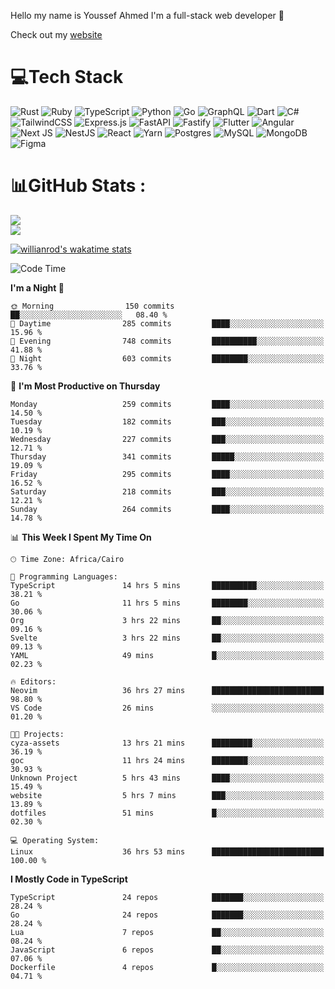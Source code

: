Hello my name is Youssef Ahmed I'm a full-stack web developer 👋

Check out my [website](https://youssefahmed.vercel.app)
 
# 💻Tech Stack

![Rust](https://img.shields.io/badge/rust-%23000000.svg?style=for-the-badge&logo=rust&logoColor=white) ![Ruby](https://img.shields.io/badge/ruby-%23CC342D.svg?style=for-the-badge&logo=ruby&logoColor=white) ![TypeScript](https://img.shields.io/badge/typescript-%23007ACC.svg?style=for-the-badge&logo=typescript&logoColor=white) ![Python](https://img.shields.io/badge/python-3670A0?style=for-the-badge&logo=python&logoColor=ffdd54) ![Go](https://img.shields.io/badge/go-%2300ADD8.svg?style=for-the-badge&logo=go&logoColor=white) ![GraphQL](https://img.shields.io/badge/-GraphQL-E10098?style=for-the-badge&logo=graphql&logoColor=white) ![Dart](https://img.shields.io/badge/dart-%230175C2.svg?style=for-the-badge&logo=dart&logoColor=white) ![C#](https://img.shields.io/badge/c%23-%23239120.svg?style=for-the-badge&logo=c-sharp&logoColor=white) ![TailwindCSS](https://img.shields.io/badge/tailwindcss-%2338B2AC.svg?style=for-the-badge&logo=tailwind-css&logoColor=white) ![Express.js](https://img.shields.io/badge/express.js-%23404d59.svg?style=for-the-badge&logo=express&logoColor=%2361DAFB) ![FastAPI](https://img.shields.io/badge/FastAPI-005571?style=for-the-badge&logo=fastapi) ![Fastify](https://img.shields.io/badge/fastify-%23000000.svg?style=for-the-badge&logo=fastify&logoColor=white) ![Flutter](https://img.shields.io/badge/Flutter-%2302569B.svg?style=for-the-badge&logo=Flutter&logoColor=white) ![Angular](https://img.shields.io/badge/angular-%23DD0031.svg?style=for-the-badge&logo=angular&logoColor=white) ![Next JS](https://img.shields.io/badge/Next-black?style=for-the-badge&logo=next.js&logoColor=white) ![NestJS](https://img.shields.io/badge/nestjs-%23E0234E.svg?style=for-the-badge&logo=nestjs&logoColor=white) ![React](https://img.shields.io/badge/react-%2320232a.svg?style=for-the-badge&logo=react&logoColor=%2361DAFB) ![Yarn](https://img.shields.io/badge/yarn-%232C8EBB.svg?style=for-the-badge&logo=yarn&logoColor=white) ![Postgres](https://img.shields.io/badge/postgres-%23316192.svg?style=for-the-badge&logo=postgresql&logoColor=white) ![MySQL](https://img.shields.io/badge/mysql-%2300f.svg?style=for-the-badge&logo=mysql&logoColor=white) ![MongoDB](https://img.shields.io/badge/MongoDB-%234ea94b.svg?style=for-the-badge&logo=mongodb&logoColor=white)     ![Figma](https://img.shields.io/badge/figma-%23F24E1E.svg?style=for-the-badge&logo=figma&logoColor=white)

# 📊GitHub Stats :

![](https://github-readme-stats.vercel.app/api?username=joetifa2003&theme=tokyonight&hide_border=false&include_all_commits=false&count_private=false)<br/>
![](https://github-readme-streak-stats.herokuapp.com/?user=joetifa2003&theme=tokyonight&hide_border=false)<br/>

[![willianrod's wakatime stats](https://github-readme-stats.vercel.app/api/wakatime?username=joetifa2003&layout=compact)](https://github.com/anuraghazra/github-readme-stats)
<!--START_SECTION:waka-->
![Code Time](http://img.shields.io/badge/Code%20Time-3%2C107%20hrs%2029%20mins-blue)

**I'm a Night 🦉** 

```text
🌞 Morning                150 commits         ██░░░░░░░░░░░░░░░░░░░░░░░   08.40 % 
🌆 Daytime                285 commits         ████░░░░░░░░░░░░░░░░░░░░░   15.96 % 
🌃 Evening                748 commits         ██████████░░░░░░░░░░░░░░░   41.88 % 
🌙 Night                  603 commits         ████████░░░░░░░░░░░░░░░░░   33.76 % 
```
📅 **I'm Most Productive on Thursday** 

```text
Monday                   259 commits         ████░░░░░░░░░░░░░░░░░░░░░   14.50 % 
Tuesday                  182 commits         ███░░░░░░░░░░░░░░░░░░░░░░   10.19 % 
Wednesday                227 commits         ███░░░░░░░░░░░░░░░░░░░░░░   12.71 % 
Thursday                 341 commits         █████░░░░░░░░░░░░░░░░░░░░   19.09 % 
Friday                   295 commits         ████░░░░░░░░░░░░░░░░░░░░░   16.52 % 
Saturday                 218 commits         ███░░░░░░░░░░░░░░░░░░░░░░   12.21 % 
Sunday                   264 commits         ████░░░░░░░░░░░░░░░░░░░░░   14.78 % 
```


📊 **This Week I Spent My Time On** 

```text
🕑︎ Time Zone: Africa/Cairo

💬 Programming Languages: 
TypeScript               14 hrs 5 mins       ██████████░░░░░░░░░░░░░░░   38.21 % 
Go                       11 hrs 5 mins       ████████░░░░░░░░░░░░░░░░░   30.06 % 
Org                      3 hrs 22 mins       ██░░░░░░░░░░░░░░░░░░░░░░░   09.16 % 
Svelte                   3 hrs 22 mins       ██░░░░░░░░░░░░░░░░░░░░░░░   09.13 % 
YAML                     49 mins             █░░░░░░░░░░░░░░░░░░░░░░░░   02.23 % 

🔥 Editors: 
Neovim                   36 hrs 27 mins      █████████████████████████   98.80 % 
VS Code                  26 mins             ░░░░░░░░░░░░░░░░░░░░░░░░░   01.20 % 

🐱‍💻 Projects: 
cyza-assets              13 hrs 21 mins      █████████░░░░░░░░░░░░░░░░   36.19 % 
goc                      11 hrs 24 mins      ████████░░░░░░░░░░░░░░░░░   30.93 % 
Unknown Project          5 hrs 43 mins       ████░░░░░░░░░░░░░░░░░░░░░   15.49 % 
website                  5 hrs 7 mins        ███░░░░░░░░░░░░░░░░░░░░░░   13.89 % 
dotfiles                 51 mins             █░░░░░░░░░░░░░░░░░░░░░░░░   02.30 % 

💻 Operating System: 
Linux                    36 hrs 53 mins      █████████████████████████   100.00 % 
```

**I Mostly Code in TypeScript** 

```text
TypeScript               24 repos            ███████░░░░░░░░░░░░░░░░░░   28.24 % 
Go                       24 repos            ███████░░░░░░░░░░░░░░░░░░   28.24 % 
Lua                      7 repos             ██░░░░░░░░░░░░░░░░░░░░░░░   08.24 % 
JavaScript               6 repos             ██░░░░░░░░░░░░░░░░░░░░░░░   07.06 % 
Dockerfile               4 repos             █░░░░░░░░░░░░░░░░░░░░░░░░   04.71 % 
```




<!--END_SECTION:waka-->
